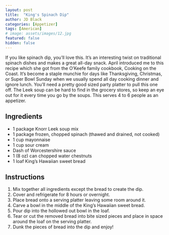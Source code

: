 ```yaml
---
layout: post
title:  "King's Spinach Dip"
author: JD Black
categories: [Appetizer]
tags: [American]
# image: assets/images/12.jpg
featured: false
hidden: false
---
```


If you like spinach dip, you’ll love this. It’s an interesting twist on traditional spinach dishes and makes a great all-day snack. April introduced me to this recipe which she got from the O’Keefe family cookbook, Cooking on the Coast. It’s become a staple munchie for days like Thanksgiving, Christmas, or Super Bowl Sunday when we usually spend all day cooking dinner and ignore lunch. You’ll need a pretty good sized party platter to pull this one off. The Leek soup can be hard to find in the grocery stores, so keep an eye out for it every time you go by the soups.  This serves 4 to 6 people as an appetizer.


## Ingredients
- 1 package Knorr Leek soup mix
- 1 package frozen, chopped spinach (thawed and drained, not cooked)
- 1 cup mayonnaise
- 1 cup sour cream
- Dash of Worcestershire sauce
- 1 (8 oz) can chopped water chestnuts
- 1 loaf King’s Hawaiian sweet bread

## Instructions
1. Mix together all ingredients except the bread to create the dip.
1. Cover and refrigerate for 8 hours or overnight.
1. Place bread onto a serving platter leaving some room around it.
1. Carve a bowl in the middle of the King’s Hawaiian sweet bread.
1. Pour dip into the hollowed out bowl in the loaf.
1. Tear or cut the removed bread into bite sized pieces and place in space around the loaf on the serving platter.
1. Dunk the pieces of bread into the dip and enjoy!


